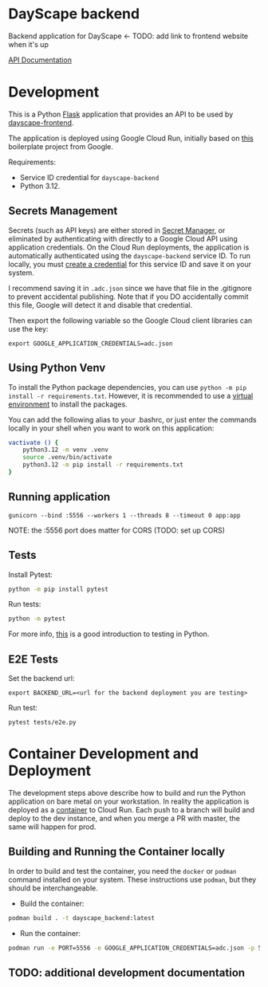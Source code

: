 # DayScape backend

Backend application for DayScape <- TODO: add link to frontend website when it's up

[API Documentation](API.md)

# Development

This is a Python [Flask](https://flask.palletsprojects.com/) application that provides an API to be used by [dayscape-frontend](https://github.com/Capstone-DayScape/dayscape-frontend). 

The application is deployed using Google Cloud Run, initially based on [this](https://github.com/GoogleCloudPlatform/python-docs-samples/tree/main/run/helloworld) boilerplate project from Google.

Requirements:
- Service ID credential for `dayscape-backend`
- Python 3.12.

## Secrets Management

Secrets (such as API keys) are either stored in [Secret Manager](https://console.cloud.google.com/security/secret-manager), or eliminated by authenticating with directly to a Google Cloud API using application credentials. On the Cloud Run deployments, the application is automatically authenticated using the `dayscape-backend` service ID. To run locally, you must [create a credential](https://console.cloud.google.com/apis/credentials) for this service ID and save it on your system.

I recommend saving it in `.adc.json` since we have that file in the .gitignore to prevent accidental publishing. Note that if you DO accidentally commit this file, Google will detect it and disable that credential.

Then export the following variable so the Google Cloud client libraries can use the key:

```
export GOOGLE_APPLICATION_CREDENTIALS=adc.json
```


## Using Python Venv

To install the Python package dependencies, you can use `python -m pip install -r requirements.txt`. However, it is recommended to use a [virtual environment](https://docs.python.org/3/library/venv.html) to install the packages.

You can add the following alias to your .bashrc, or just enter the commands locally in your shell when you want to work on this application:

```bash
vactivate () {
    python3.12 -m venv .venv
    source .venv/bin/activate
	python3.12 -m pip install -r requirements.txt
}
```

## Running application

```
gunicorn --bind :5556 --workers 1 --threads 8 --timeout 0 app:app
```

NOTE: the :5556 port does matter for CORS (TODO: set up CORS)

## Tests

Install Pytest:

```bash
python -m pip install pytest
```

Run tests:
```bash
python -m pytest
```

For more info, [this](https://realpython.com/python-testing/) is a good introduction to testing in Python.

## E2E Tests

Set the backend url:

```
export BACKEND_URL=<url for the backend deployment you are testing>
```

Run test:
```
pytest tests/e2e.py 
```

# Container Development and Deployment

The development steps above describe how to build and run the Python application on bare metal on your workstation. In reality the application is deployed as a [container](https://www.redhat.com/en/topics/containers/whats-a-linux-container) to Cloud Run. Each push to a branch will build and deploy to the dev instance, and when you merge a PR with master, the same will happen for prod.

## Building and Running the Container locally
In order to build and test the container, you need the `docker` or `podman` command installed on your system. These instructions use `podman`, but they should be interchangeable.

- Build the container:
```bash
podman build . -t dayscape_backend:latest
```

- Run the container:
```bash
podman run -e PORT=5556 -e GOOGLE_APPLICATION_CREDENTIALS=adc.json -p 5556:5556 dayscape_backend:latest 
```

## TODO: additional development documentation
